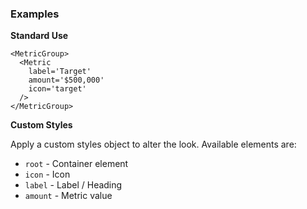 ### Examples

**Standard Use**

```
<MetricGroup>
  <Metric
    label='Target'
    amount='$500,000'
    icon='target'
  />
</MetricGroup>
```

**Custom Styles**

Apply a custom styles object to alter the look. Available elements are:

- `root` - Container element
- `icon` - Icon
- `label` - Label / Heading
- `amount` - Metric value
